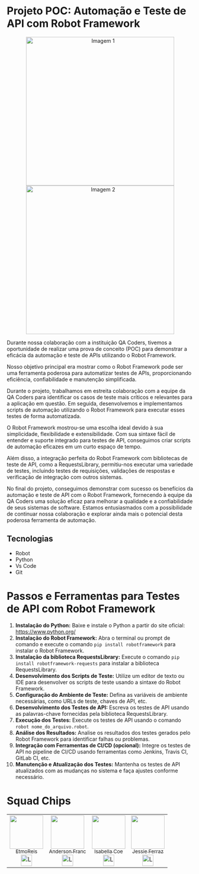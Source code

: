 <h1>Projeto POC: Automação e Teste de API com Robot Framework</h1>
<p align="center">
  <img src="https://github.com/EtmoReis/Testes-de-API-com-Robot-Chips-academy-api-robot/assets/160361258/8c2c2059-2375-4618-a902-4c927adc3f66" width="400" alt="Imagem 1">
  <img src="https://github.com/EtmoReis/Testes-de-API-com-Robot-Chips-academy-api-robot/assets/160361258/7fda053e-b459-48a8-a13b-efd911cf36ef" width="400" alt="Imagem 2">
</p>






<p>Durante nossa colaboração com a instituição QA Coders, tivemos a oportunidade de realizar uma prova de conceito (POC) para demonstrar a eficácia da automação e teste de APIs utilizando o Robot Framework.</p>

<p>Nosso objetivo principal era mostrar como o Robot Framework pode ser uma ferramenta poderosa para automatizar testes de APIs, proporcionando eficiência, confiabilidade e manutenção simplificada.</p>

<p>Durante o projeto, trabalhamos em estreita colaboração com a equipe da QA Coders para identificar os casos de teste mais críticos e relevantes para a aplicação em questão. Em seguida, desenvolvemos e implementamos scripts de automação utilizando o Robot Framework para executar esses testes de forma automatizada.</p>

<p>O Robot Framework mostrou-se uma escolha ideal devido à sua simplicidade, flexibilidade e extensibilidade. Com sua sintaxe fácil de entender e suporte integrado para testes de API, conseguimos criar scripts de automação eficazes em um curto espaço de tempo.</p>

<p>Além disso, a integração perfeita do Robot Framework com bibliotecas de teste de API, como a RequestsLibrary, permitiu-nos executar uma variedade de testes, incluindo testes de requisições, validações de respostas e verificação de integração com outros sistemas.</p>

<p>No final do projeto, conseguimos demonstrar com sucesso os benefícios da automação e teste de API com o Robot Framework, fornecendo à equipe da QA Coders uma solução eficaz para melhorar a qualidade e a confiabilidade de seus sistemas de software. Estamos entusiasmados com a possibilidade de continuar nossa colaboração e explorar ainda mais o potencial desta poderosa ferramenta de automação.</p>

## Tecnologias
- Robot 
- Python
- Vs Code 
- Git 


<h1>Passos e Ferramentas para Testes de API com Robot Framework</h1>

<ol>
  <li><strong>Instalação do Python:</strong> Baixe e instale o Python a partir do site oficial: <a href="https://www.python.org/">https://www.python.org/</a></li>
  
  <li><strong>Instalação do Robot Framework:</strong> Abra o terminal ou prompt de comando e execute o comando <code>pip install robotframework</code> para instalar o Robot Framework.</li>
  
  <li><strong>Instalação da biblioteca RequestsLibrary:</strong> Execute o comando <code>pip install robotframework-requests</code> para instalar a biblioteca RequestsLibrary.</li>
  
  <li><strong>Desenvolvimento dos Scripts de Teste:</strong> Utilize um editor de texto ou IDE para desenvolver os scripts de teste usando a sintaxe do Robot Framework.</li>
  
  <li><strong>Configuração do Ambiente de Teste:</strong> Defina as variáveis de ambiente necessárias, como URLs de teste, chaves de API, etc.</li>
  
  <li><strong>Desenvolvimento dos Testes de API:</strong> Escreva os testes de API usando as palavras-chave fornecidas pela biblioteca RequestsLibrary.</li>
  
  <li><strong>Execução dos Testes:</strong> Execute os testes de API usando o comando <code>robot nome_do_arquivo.robot</code>.</li>
  
  <li><strong>Análise dos Resultados:</strong> Analise os resultados dos testes gerados pelo Robot Framework para identificar falhas ou problemas.</li>
  
  <li><strong>Integração com Ferramentas de CI/CD (opcional):</strong> Integre os testes de API no pipeline de CI/CD usando ferramentas como Jenkins, Travis CI, GitLab CI, etc.</li>
  
  <li><strong>Manutenção e Atualização dos Testes:</strong> Mantenha os testes de API atualizados com as mudanças no sistema e faça ajustes conforme necessário.</li>
</ol>


<!DOCTYPE html>
<html lang="en">
<head>
    <meta charset="UTF-8">
    <meta name="viewport" content="width=device-width, initial-scale=1.0">
    <title></title>
</head>
<body>
    <h1>Squad Chips</h1>
    <table>
        <tr>
            <td align="center">
                <a href="https://github.com/EtmoReis">
                    <img loading="lazy" src="https://github.com/EtmoReis.png" width="90"><br/>
                    <sub>EtmoReis</sub>
                </a><br/>
                <a href="https://www.linkedin.com/in/etmo-reis-bb46bb26a/">
                    <img loading="lazy" src="https://upload.wikimedia.org/wikipedia/commons/c/ca/LinkedIn_logo_initials.png" alt="Logo do LinkedIn" width="30">
                </a>
            </td>
            <td align="center">
                <a href="https://github.com/AndersonFranc">
                    <img loading="lazy" src="https://github.com/AndersonFranc.png" width="90"><br/>
                    <sub>Anderson Franc</sub>
                </a><br/>
                <a href="https://www.linkedin.com/in/anderson-francelino-/">
                    <img loading="lazy" src="https://upload.wikimedia.org/wikipedia/commons/c/ca/LinkedIn_logo_initials.png" alt="Logo do LinkedIn" width="30">
                </a>
            </td>
            <td align="center">
                <a href="https://github.com/IsabellaCoe">
                    <img loading="lazy" src="https://github.com/IsabellaCoe.png" width="90"><br/>
                    <sub>Isabella Coe</sub>
                </a><br/>
                <a href="https://www.linkedin.com/in/isabella-coe-934595298/">
                    <img loading="lazy" src="https://upload.wikimedia.org/wikipedia/commons/c/ca/LinkedIn_logo_initials.png" alt="Logo do LinkedIn" width="30">
                </a>
            </td>
            <td align="center">
                <a href="https://github.com/JessieFerraz">
                    <img loading="lazy" src="https://github.com/JessieFerraz.png" width="90"><br/>
                    <sub>Jessie Ferraz</sub>
                </a><br/>
                <a href="https://www.linkedin.com/in/jessieferraz/">
                    <img loading="lazy" src="https://upload.wikimedia.org/wikipedia/commons/c/ca/LinkedIn_logo_initials.png" alt="Logo do LinkedIn" width="30">
                </a>
            </td>
        </tr>
    </table>
</body>
</html>


